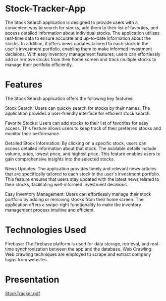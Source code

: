# Stock-Tracker-App

The Stock Search application is designed to provide users with a convenient way to search for stocks, add them to their list of favorites, and access detailed information about individual stocks. The application utilizes real-time data to ensure accurate and up-to-date information about the stocks. In addition, it offers news updates tailored to each stock in the user's investment portfolio, enabling them to make informed investment decisions. With easy inventory management features, users can effortlessly add or remove stocks from their home screen and track multiple stocks to manage their portfolio efficiently.

# Features
The Stock Search application offers the following key features:

Stock Search: Users can quickly search for stocks by their names. The application provides a user-friendly interface for efficient stock search.

Favorite Stocks: Users can add stocks to their list of favorites for easy access. This feature allows users to keep track of their preferred stocks and monitor their performance.

Detailed Stock Information: By clicking on a specific stock, users can access detailed information about that stock. The available details include volume, price, lowest price, and highest price. This feature enables users to gain comprehensive insights into the selected stocks.

News Updates: The application provides timely and relevant news articles that are specifically tailored to each stock in the user's investment portfolio. This feature ensures that users stay updated with the latest news related to their stocks, facilitating well-informed investment decisions.

Easy Inventory Management: Users can effortlessly manage their stock portfolio by adding or removing stocks from their home screen. The application offers a swipe-right functionality to make the inventory management process intuitive and efficient.

# Technologies Used
Firebase: The Firebase platform is used for data storage, retrieval, and real-time synchronization between the app and the database.
Web Crawling: Web crawling techniques are employed to scrape and extract company logos from websites.

# Presentation
[StockTracker.pdf](https://github.com/ShonKhundiashvili/Stock-Tracker-App/files/11884982/StockTracker.pdf)


